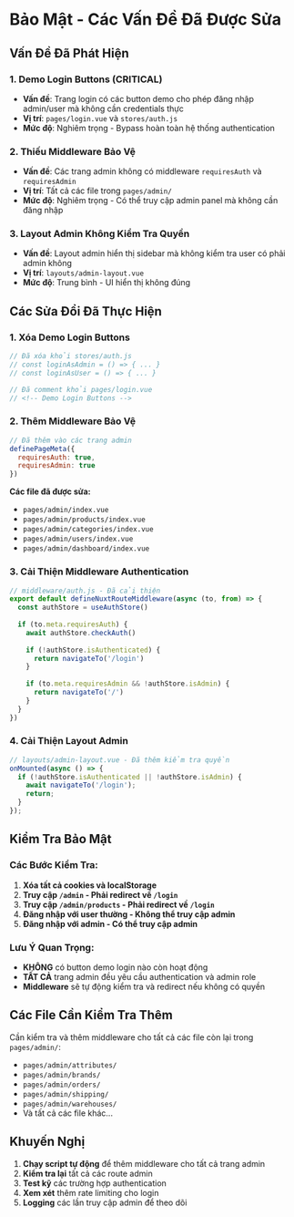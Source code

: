 # Bảo Mật - Các Vấn Đề Đã Được Sửa

## Vấn Đề Đã Phát Hiện

### 1. **Demo Login Buttons (CRITICAL)**
- **Vấn đề**: Trang login có các button demo cho phép đăng nhập admin/user mà không cần credentials thực
- **Vị trí**: `pages/login.vue` và `stores/auth.js`
- **Mức độ**: Nghiêm trọng - Bypass hoàn toàn hệ thống authentication

### 2. **Thiếu Middleware Bảo Vệ**
- **Vấn đề**: Các trang admin không có middleware `requiresAuth` và `requiresAdmin`
- **Vị trí**: Tất cả các file trong `pages/admin/`
- **Mức độ**: Nghiêm trọng - Có thể truy cập admin panel mà không cần đăng nhập

### 3. **Layout Admin Không Kiểm Tra Quyền**
- **Vấn đề**: Layout admin hiển thị sidebar mà không kiểm tra user có phải admin không
- **Vị trí**: `layouts/admin-layout.vue`
- **Mức độ**: Trung bình - UI hiển thị không đúng

## Các Sửa Đổi Đã Thực Hiện

### 1. **Xóa Demo Login Buttons**
```javascript
// Đã xóa khỏi stores/auth.js
// const loginAsAdmin = () => { ... }
// const loginAsUser = () => { ... }

// Đã comment khỏi pages/login.vue
// <!-- Demo Login Buttons -->
```

### 2. **Thêm Middleware Bảo Vệ**
```javascript
// Đã thêm vào các trang admin
definePageMeta({
  requiresAuth: true,
  requiresAdmin: true
})
```

**Các file đã được sửa:**
- `pages/admin/index.vue`
- `pages/admin/products/index.vue`
- `pages/admin/categories/index.vue`
- `pages/admin/users/index.vue`
- `pages/admin/dashboard/index.vue`

### 3. **Cải Thiện Middleware Authentication**
```javascript
// middleware/auth.js - Đã cải thiện
export default defineNuxtRouteMiddleware(async (to, from) => {
  const authStore = useAuthStore()
  
  if (to.meta.requiresAuth) {
    await authStore.checkAuth()
    
    if (!authStore.isAuthenticated) {
      return navigateTo('/login')
    }
    
    if (to.meta.requiresAdmin && !authStore.isAdmin) {
      return navigateTo('/')
    }
  }
})
```

### 4. **Cải Thiện Layout Admin**
```javascript
// layouts/admin-layout.vue - Đã thêm kiểm tra quyền
onMounted(async () => {
  if (!authStore.isAuthenticated || !authStore.isAdmin) {
    await navigateTo('/login');
    return;
  }
});
```

## Kiểm Tra Bảo Mật

### Các Bước Kiểm Tra:
1. **Xóa tất cả cookies và localStorage**
2. **Truy cập `/admin` - Phải redirect về `/login`**
3. **Truy cập `/admin/products` - Phải redirect về `/login`**
4. **Đăng nhập với user thường - Không thể truy cập admin**
5. **Đăng nhập với admin - Có thể truy cập admin**

### Lưu Ý Quan Trọng:
- **KHÔNG** có button demo login nào còn hoạt động
- **TẤT CẢ** trang admin đều yêu cầu authentication và admin role
- **Middleware** sẽ tự động kiểm tra và redirect nếu không có quyền

## Các File Cần Kiểm Tra Thêm

Cần kiểm tra và thêm middleware cho tất cả các file còn lại trong `pages/admin/`:
- `pages/admin/attributes/`
- `pages/admin/brands/`
- `pages/admin/orders/`
- `pages/admin/shipping/`
- `pages/admin/warehouses/`
- Và tất cả các file khác...

## Khuyến Nghị

1. **Chạy script tự động** để thêm middleware cho tất cả trang admin
2. **Kiểm tra lại** tất cả các route admin
3. **Test kỹ** các trường hợp authentication
4. **Xem xét** thêm rate limiting cho login
5. **Logging** các lần truy cập admin để theo dõi 